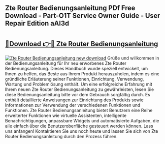 ## Zte Router Bedienungsanleitung PDf Free Download - Part-O1T Service Owner Guide - User Repair Edition aAI3d

# <h2><a href="http://df5vlgr.blite.top/?on=Zte+Router+Bedienungsanleitung">🔗Download 👉🔴 Zte Router Bedienungsanleitung</a></h2>

[![Zte Router Bedienungsanleitung new download](https://i.imgur.com/lujVjoI.png)](http://df5vlgr.blite.top/?on=Zte+Router+Bedienungsanleitung)
Grüße und willkommen in der Bedienungsanleitung für Ihr neu erworbenes Zte Router Bedienungsanleitung. Dieses Handbuch wurde speziell entwickelt, um Ihnen zu helfen, das Beste aus Ihrem Produkt herauszuholen, indem es eine gründliche Erläuterung seiner Funktionen, Einrichtung, Verwendung, Wartung und Problemlösung enthält. Um eine erfolgreiche Erfahrung mit Ihrem neuen Zte Router Bedienungsanleitung zu gewährleisten, lesen Sie diese Bedienungsanleitung bitte vor dem Gebrauch sorgfältig durch. Es enthält detaillierte Anweisungen zur Einrichtung des Produkts sowie Informationen zur Verwendung der verschiedenen Funktionen und Funktionen. Zte Router Bedienungsanleitung bietet Benutzern eine Reihe erweiterter Funktionen wie virtuelle Assistenten, intelligente Benachrichtigungen, anpassbare Widgets und automatisierte Aufgaben, die alle einfach über die Benutzeroberfläche gesteuert werden können. Lass uns anfangen! Kontaktieren Sie uns noch heute und lassen Sie sich von Zte Router Bedienungsanleitung durch den Prozess führen.
